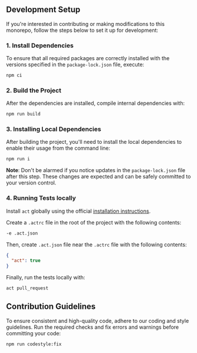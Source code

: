 ## Development Setup

If you're interested in contributing or making modifications to this monorepo, follow the steps below to set it up for development:

### 1. Install Dependencies

To ensure that all required packages are correctly installed with the versions specified in the `package-lock.json` file, execute:

```bash
npm ci
```

### 2. Build the Project

After the dependencies are installed, compile internal dependencies with:

```bash
npm run build
```

### 3. Installing Local Dependencies

After building the project, you'll need to install the local dependencies to enable their usage from the command line:

```bash
npm run i
```

**Note**: Don't be alarmed if you notice updates in the `package-lock.json` file after this step. These changes are expected and can be safely committed to your version control.

### 4. Running Tests locally

Install `act` globally using the official [installation instructions](https://github.com/nektos/act?tab=readme-ov-file#installation-through-package-managers).

Create a `.actrc` file in the root of the project with the following contents:

```bash
-e .act.json
```

Then, create `.act.json` file near the `.actrc` file with the following contents:

```json
{
  "act": true
}
```

Finally, run the tests locally with:

```bash
act pull_request
```

## Contribution Guidelines

To ensure consistent and high-quality code, adhere to our coding and style guidelines. Run the required checks and fix errors and warnings before committing your code:

```bash
npm run codestyle:fix
```
